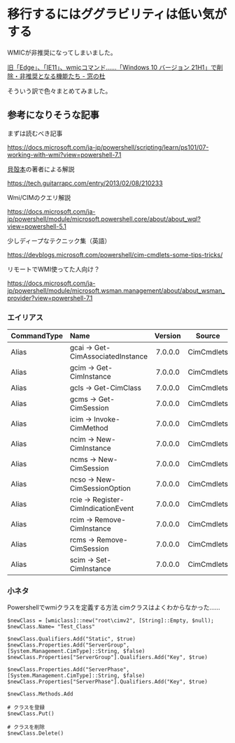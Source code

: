 <!--
title:   wmicの移行先としてのPowershellまとめ
tags:    PowerShell,WMI,cim,wmic
id:      61a41dfb6b964dfbb53d
private: false
-->
# 移行するにはググラビリティは低い気がする

WMICが非推奨になってしまいました。

[旧「Edge」、「IE11」、wmicコマンド……「Windows 10 バージョン 21H1」で削除・非推奨となる機能たち - 窓の杜](https://forest.watch.impress.co.jp/docs/news/1325972.html)

そういう訳で色々まとめてみました。

## 参考になりそうな記事

まずは読むべき記事

https://docs.microsoft.com/ja-jp/powershell/scripting/learn/ps101/07-working-with-wmi?view=powershell-7.1

[貝殻本](https://book.mynavi.jp/ec/products/detail/id=90597)の著者による解説

https://tech.guitarrapc.com/entry/2013/02/08/210233

Wmi/CIMのクエリ解説

https://docs.microsoft.com/ja-jp/powershell/module/microsoft.powershell.core/about/about_wql?view=powershell-5.1

少しディープなテクニック集（英語）

https://devblogs.microsoft.com/powershell/cim-cmdlets-some-tips-tricks/

リモートでWMI使ってた人向け？

https://docs.microsoft.com/ja-jp/powershell/module/microsoft.wsman.management/about/about_wsman_provider?view=powershell-7.1

### エイリアス

CommandType| Name|Version|Source
|:-----------|:------------|:------------:|:------------:|    
Alias|gcai -> Get-CimAssociatedInstance|7.0.0.0    |CimCmdlets|
Alias|gcim -> Get-CimInstance|7.0.0.0    |CimCmdlets|
Alias|gcls -> Get-CimClass|7.0.0.0    |CimCmdlets|
Alias|gcms -> Get-CimSession|7.0.0.0    |CimCmdlets|
Alias|icim -> Invoke-CimMethod|7.0.0.0    |CimCmdlets|
Alias|ncim -> New-CimInstance|7.0.0.0    |CimCmdlets|
Alias|ncms -> New-CimSession|7.0.0.0    |CimCmdlets|
Alias|ncso -> New-CimSessionOption|7.0.0.0    |CimCmdlets|
Alias|rcie -> Register-CimIndicationEvent|7.0.0.0    |CimCmdlets|
Alias|rcim -> Remove-CimInstance|7.0.0.0    |CimCmdlets|
Alias|rcms -> Remove-CimSession|7.0.0.0    |CimCmdlets|
Alias|scim -> Set-CimInstance|7.0.0.0    |CimCmdlets|

### 小ネタ

Powershellでwmiクラスを定義する方法
cimクラスはよくわからなかった……

```posh
$newClass = [wmiclass]::new("root\cimv2", [String]::Empty, $null); 
$newClass.Name= "Test_Class"

$newClass.Qualifiers.Add("Static", $true)
$newClass.Properties.Add("ServerGroup", [System.Management.CimType]::String, $false)
$newClass.Properties["ServerGroup"].Qualifiers.Add("Key", $true)

$newClass.Properties.Add("ServerPhase", [System.Management.CimType]::String, $false)
$newClass.Properties["ServerPhase"].Qualifiers.Add("Key", $true)

$newClass.Methods.Add

# クラスを登録
$newClass.Put()

# クラスを削除
$newClass.Delete()
```